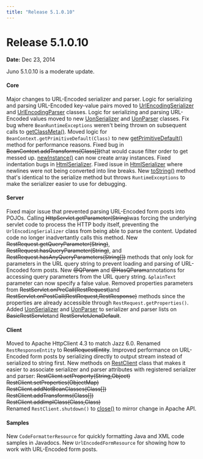 ```yaml
---
title: "Release 5.1.0.10"
---
```


# Release 5.1.0.10

**Date:** Dec 23, 2014

Juno 5.1.0.10 is a moderate update.

#### Core		

Major changes to URL-Encoded serializer and parser.
Logic for serializing and parsing URL-Encoded key-value pairs moved to [UrlEncodingSerializer]({{API_DOCS}}/org/apache/juneau/urlencoding/UrlEncodingSerializer.html) and [UrlEncodingParser]({{API_DOCS}}/org/apache/juneau/urlencoding/UrlEncodingParser.html) classes.
Logic for serializing and parsing URL-Encoded values moved to new [UonSerializer]({{API_DOCS}}/org/apache/juneau/uon/UonSerializer.html) and [UonParser]({{API_DOCS}}/org/apache/juneau/uon/UonParser.html) classes.
Fix bug where `BeanRuntimeExceptions` weren't being thrown on subsequent calls to [getClassMeta()]({{API_DOCS}}/org/apache/juneau/BeanContext.html#getClassMeta(Class)).
Moved logic for `BeanContext.getPrimitiveDefault(Class)` to new [getPrimitiveDefault()]({{API_DOCS}}/org/apache/juneau/ClassMeta.html#getPrimitiveDefault()) method for performance reasons.
Fixed bug in ~~BeanContext.addTransforms(Class[])~~that would cause filter order to get messed up.
[newInstance()]({{API_DOCS}}/org/apache/juneau/ClassMeta.html#newInstance()) can now create array instances.
Fixed indentation bugs in [HtmlSerializer]({{API_DOCS}}/org/apache/juneau/html/HtmlSerializer.html).
Fixed issue in [HtmlSerializer]({{API_DOCS}}/org/apache/juneau/html/HtmlSerializer.html) where newlines were not being converted into line breaks.
New [toString()]({{API_DOCS}}/org/apache/juneau/serializer/WriterSerializer.html#toString(Object)) method that's identical to the serialize method but throws `RuntimeExceptions` to make the serializer easier to use for debugging.

#### Server		

Fixed major issue that prevented parsing URL-Encoded form posts into POJOs.
Calling ~~HttpServlet.getParameter(String)~~was forcing the underlying servlet code to process the HTTP body itself, preventing the `UrlEncodingSerializer`
class from being able to parse the content.  Updated code no longer inadvertantly calls this method.
New ~~RestRequest.getQueryParameter(String)~~, ~~RestRequest.hasQueryParameter(String)~~, and ~~RestRequest.hasAnyQueryParameters(String[])~~
methods that only look for parameters in the URL query string to prevent loading and parsing of URL-Encoded form posts.
New ~~@QParam~~ and ~~@HasQParam~~annotations for accessing query parameters from the URL query string.
`&plainText` parameter can now specify a false value.
Removed properties parameters from ~~RestServlet.onPreCall(RestRequest)~~and ~~RestServlet.onPostCall(RestRequest,RestResponse)~~ methods
since the properties are already accessible through `RestRequest.getProperties()`.
Added [UonSerializer]({{API_DOCS}}/org/apache/juneau/uon/UonSerializer.html) and [UonParser]({{API_DOCS}}/org/apache/juneau/uon/UonParser.html) to serializer and parser lists on 
~~BasicRestServlet~~and ~~RestServletJenaDefault~~.

#### Client		

Moved to Apache HttpClient 4.3 to match Jazz 6.0.
Renamed `RestResponseEntity` to ~~RestRequestEntity~~.
Improved performance on URL-Encoded form posts by serializing directly to output stream instead of serialized to string first.
New methods on [RestClient]({{API_DOCS}}/org/apache/juneau/rest/client/RestClient.html) class that makes it easier to associate serializer and parser attributes with registered serializer and parser:
~~RestClient.setProperty(String,Object)~~			
~~RestClient.setProperties(ObjectMap)~~	
~~RestClient.addNotBeanClasses(Class[])~~		
~~RestClient.addTransforms(Class[])~~		
~~RestClient.addImplClass(Class,Class)~~	
Renamed `RestClient.shutdown()` to [close()]({{API_DOCS}}/org/apache/juneau/rest/client/RestClient.html#close()) to mirror change in Apache API.		

#### Samples		

New `CodeFormatterResource` for quickly formatting Java and XML code samples in Javadocs.
New `UrlEncodedFormResource` for showing how to work with URL-Encoded form posts.
